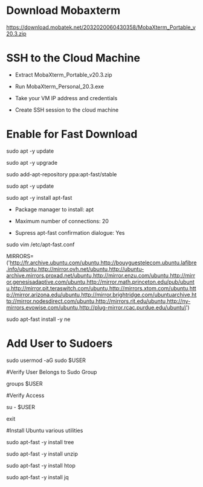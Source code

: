 Download Mobaxterm
==================

https://download.mobatek.net/2032020060430358/MobaXterm_Portable_v20.3.zip

SSH to the Cloud Machine
========================

-   Extract MobaXterm_Portable_v20.3.zip

-   Run MobaXterm_Personal_20.3.exe

-   Take your VM IP address and credentials

-   Create SSH session to the cloud machine

Enable for Fast Download
========================

sudo apt -y update

sudo apt -y upgrade

sudo add-apt-repository ppa:apt-fast/stable

sudo apt -y update

sudo apt -y install apt-fast

-   Package manager to install: apt

-   Maximum number of connections: 20

-   Supress apt-fast confirmation dialogue: Yes

sudo vim /etc/apt-fast.conf

MIRRORS=(\'http://fr.archive.ubuntu.com/ubuntu,http://bouyguestelecom.ubuntu.lafibre.info/ubuntu,http://mirror.ovh.net/ubuntu,http://ubuntu-archive.mirrors.proxad.net/ubuntu,http://mirror.enzu.com/ubuntu,http://mirror.genesisadaptive.com/ubuntu,http://mirror.math.princeton.edu/pub/ubuntu,http://mirror.pit.teraswitch.com/ubuntu,http://mirrors.xtom.com/ubuntu,http://mirror.arizona.edu/ubuntu,http://mirror.brightridge.com/ubuntuarchive,http://mirror.nodesdirect.com/ubuntu,http://mirrors.rit.edu/ubuntu,http://ny-mirrors.evowise.com/ubuntu,http://plug-mirror.rcac.purdue.edu/ubuntu\')

sudo apt-fast install -y ne

Add User to Sudoers
===================

sudo usermod -aG sudo \$USER

\#Verify User Belongs to Sudo Group

groups \$USER

\#Verify Access

su - \$USER

exit

\#Install Ubuntu various utilities

sudo apt-fast -y install tree

sudo apt-fast -y install unzip

sudo apt-fast -y install htop

sudo apt-fast -y install jq
